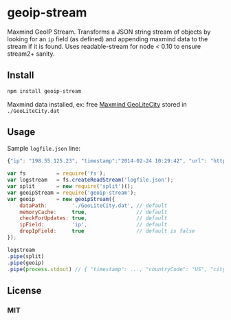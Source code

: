 # geoip-stream

Maxmind GeoIP Stream. Transforms a JSON string stream of objects by looking for an ```ip``` field (as defined) and appending maxmind data to the stream if it is found. Uses readable-stream for node < 0.10 to ensure stream2+ sanity.


## Install

```bash
npm install geoip-stream
```

Maxmind data installed, ex: free [Maxmind GeoLiteCity](http://dev.maxmind.com/geoip/legacy/geolite/) stored in ```./GeoLiteCity.dat```


## Usage

Sample ```logfile.json``` line:

```js
{"ip": "198.55.125.23", "timestamp":"2014-02-24 10:29:42", "url": "http:\/\/somedomain.com"}
```

```js
var fs          = require('fs');
var logstream   = fs.createReadStream('logfile.json');
var split       = new require('split')();
var geoipStream = require('geoip-stream');
var geoip       = new geoipStream({
	dataPath:        './GeoLiteCity.dat', // default
	memoryCache:     true,                // default
	checkForUpdates: true,                // default
	ipField:         'ip',                // default
	dropIpField:     true                 // default is false
});

logstream
.pipe(split)
.pipe(geoip)
.pipe(process.stdout) // { "timestamp": ..., "countryCode": "US", "city":"Dallas", ...}
```

## License 

### MIT
